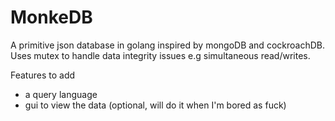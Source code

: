 # MonkeDB
A primitive json database in golang inspired by mongoDB and cockroachDB. Uses mutex to handle data integrity issues e.g simultaneous read/writes.

Features to add
- a query language
- gui to view the data (optional, will do it when I'm bored as fuck) 
